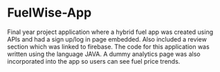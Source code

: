 # FuelWise-App
Final year project application where a hybrid fuel app was created using APIs and had a sign up/log in page embedded. Also included a review section which was linked to firebase. The code for this application was written using the language JAVA. A dummy analytics page was also incorporated into the app so users can see fuel price trends.
